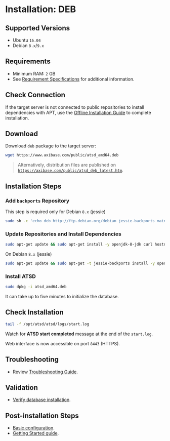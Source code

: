 # Installation: DEB

## Supported Versions

* Ubuntu `16.04`
* Debian `8.x`/`9.x`

## Requirements

* Minimum RAM: `2` GB
* See [Requirement Specifications](./requirements.md) for additional information.

## Check Connection

If the target server is not connected to public repositories to install dependencies with APT,
use the [Offline Installation Guide](ubuntu-debian-offline.md) to complete installation.

## Download

Download `deb` package to the target server:

```bash
wget https://www.axibase.com/public/atsd_amd64.deb
```

> Alternatively, distribution files are published on [`https://axibase.com/public/atsd_deb_latest.htm`](https://axibase.com/public/atsd_deb_latest.htm).

## Installation Steps

### Add `backports` Repository

This step is required only for Debian `8.x` (jessie)

```sh
sudo sh -c 'echo deb http://ftp.debian.org/debian jessie-backports main >> /etc/apt/sources.list.d/backports.list'
```

### Update Repositories and Install Dependencies

```sh
sudo apt-get update && sudo apt-get install -y openjdk-8-jdk curl hostname net-tools iproute2 procps
```

On Debian `8.x` (jessie)

```sh
sudo apt-get update && sudo apt-get -t jessie-backports install -y openjdk-8-jdk curl hostname net-tools iproute2 procps
```

### Install ATSD

```sh
sudo dpkg -i atsd_amd64.deb
```

It can take up to five minutes to initialize the database.

## Check Installation

```sh
tail -f /opt/atsd/atsd/logs/start.log
```

Watch for **ATSD start completed** message at the end of the `start.log`.

Web interface is now accessible on port `8443` (HTTPS).

## Troubleshooting

* Review [Troubleshooting Guide](troubleshooting.md).

## Validation

* [Verify database installation](verifying-installation.md).

## Post-installation Steps

* [Basic configuration](post-installation.md).
* [Getting Started guide](../tutorials/getting-started.md).